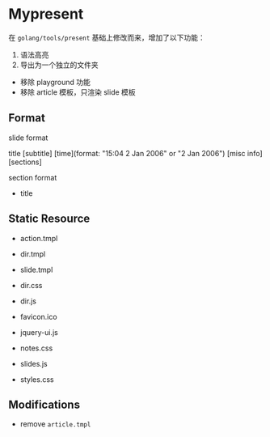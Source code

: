 # Mypresent

在 `golang/tools/present` 基础上修改而来，增加了以下功能：

1. 语法高亮
2. 导出为一个独立的文件夹

- 移除 playground 功能
- 移除 article 模板，只渲染 slide 模板

## Format

slide format

title
[subtitle]
[time](format: "15:04 2 Jan 2006" or "2 Jan 2006")
<blank>
[misc info]
[sections]

section format

* title

## Static Resource

- action.tmpl
- dir.tmpl
- slide.tmpl

- dir.css
- dir.js
- favicon.ico
- jquery-ui.js
- notes.css
- slides.js
- styles.css

## Modifications

- remove `article.tmpl`
